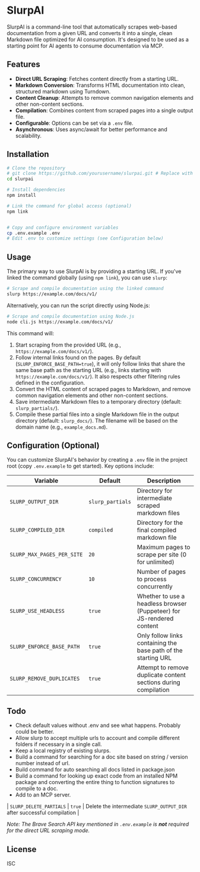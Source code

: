 # SlurpAI

SlurpAI is a command-line tool that automatically scrapes web-based documentation from a given URL and converts it into a single, clean Markdown file optimized for AI consumption. It's designed to be used as a starting point for AI agents to consume documentation via MCP. 

## Features

- **Direct URL Scraping**: Fetches content directly from a starting URL.
- **Markdown Conversion**: Transforms HTML documentation into clean, structured markdown using Turndown.
- **Content Cleanup**: Attempts to remove common navigation elements and other non-content sections.
- **Compilation**: Combines content from scraped pages into a single output file.
- **Configurable**: Options can be set via a `.env` file.
- **Asynchronous**: Uses async/await for better performance and scalability.

## Installation

```bash
# Clone the repository
# git clone https://github.com/yourusername/slurpai.git # Replace with actual repo URL later
cd slurpai

# Install dependencies
npm install

# Link the command for global access (optional)
npm link


# Copy and configure environment variables
cp .env.example .env
# Edit .env to customize settings (see Configuration below)
```

## Usage

The primary way to use SlurpAI is by providing a starting URL. If you've linked the command globally (using `npm link`), you can use `slurp`:

```bash
# Scrape and compile documentation using the linked command
slurp https://example.com/docs/v1/
```

Alternatively, you can run the script directly using Node.js:

```bash
# Scrape and compile documentation using Node.js
node cli.js https://example.com/docs/v1/
```

This command will:
1. Start scraping from the provided URL (e.g., `https://example.com/docs/v1/`).
2. Follow internal links found on the pages. By default (`SLURP_ENFORCE_BASE_PATH=true`), it will only follow links that share the same base path as the starting URL (e.g., links starting with `https://example.com/docs/v1/`). It also respects other filtering rules defined in the configuration.
3. Convert the HTML content of scraped pages to Markdown, and remove common navigation elements and other non-content sections.
4. Save intermediate Markdown files to a temporary directory (default: `slurp_partials/`).
5. Compile these partial files into a single Markdown file in the output directory (default: `slurp_docs/`). The filename will be based on the domain name (e.g., `example_docs.md`).

## Configuration (Optional)

You can customize SlurpAI's behavior by creating a `.env` file in the project root (copy `.env.example` to get started). Key options include:

| Variable                  | Default         | Description                                                              |
| ------------------------- | --------------- | ------------------------------------------------------------------------ |
| `SLURP_OUTPUT_DIR`        | `slurp_partials`| Directory for intermediate scraped markdown files                        |
| `SLURP_COMPILED_DIR`      | `compiled`      | Directory for the final compiled markdown file                           |
| `SLURP_MAX_PAGES_PER_SITE`| `20`            | Maximum pages to scrape per site (0 for unlimited)                       |
| `SLURP_CONCURRENCY`       | `10`            | Number of pages to process concurrently                                  |
| `SLURP_USE_HEADLESS`      | `true`          | Whether to use a headless browser (Puppeteer) for JS-rendered content    |
| `SLURP_ENFORCE_BASE_PATH` | `true`          | Only follow links containing the base path of the starting URL           |
| `SLURP_REMOVE_DUPLICATES` | `true`          | Attempt to remove duplicate content sections during compilation          |
## Todo

- Check default values without .env and see what happens. Probably could be better.
- Allow slurp to accept multiple urls to account and compile different folders if necessary in a single call.
- Keep a local registry of existing slurps.
- Build a command for searching for a doc site based on string / version number instead of url.
- Build command for auto searching all docs listed in package.json
- Build a command for looking up exact code from an installed NPM package and converting the entire thing to function signatures to compile to a doc.
- Add to an MCP server.


| `SLURP_DELETE_PARTIALS`   | `true`          | Delete the intermediate `SLURP_OUTPUT_DIR` after successful compilation |

*Note: The Brave Search API key mentioned in `.env.example` is **not** required for the direct URL scraping mode.*

## License

ISC

